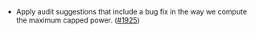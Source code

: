 - Apply audit suggestions that include a bug fix in the way we compute the
  maximum capped power. ([\#1925](https://github.com/cosmos/interchain-security/pull/1925))
